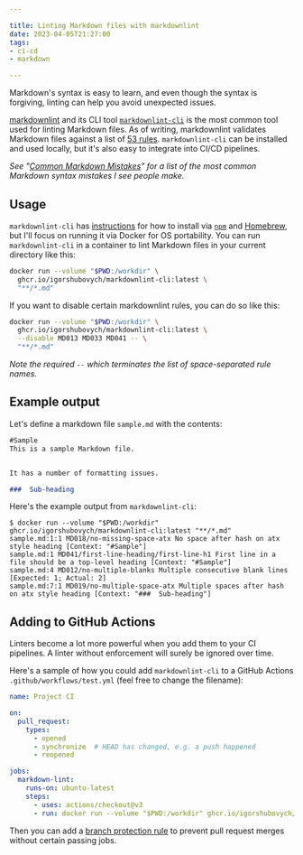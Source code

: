 ```yaml
---

title: Linting Markdown files with markdownlint
date: 2023-04-05T21:27:00
tags:
- ci-cd
- markdown

---
```


Markdown's syntax is easy to learn, and even though the syntax is forgiving, linting can help you avoid unexpected issues.

[markdownlint](https://github.com/DavidAnson/markdownlint) and its CLI tool [`markdownlint-cli`](https://github.com/igorshubovych/markdownlint-cli) is the most common tool used for linting Markdown files. As of writing, markdownlint validates Markdown files against a list of [53 rules](https://github.com/DavidAnson/markdownlint/blob/main/doc/Rules.md). `markdownlint-cli` can be installed and used locally, but it's also easy to integrate into CI/CD pipelines.

_See "[Common Markdown Mistakes](/blog/common-markdown-mistakes)" for a list of the most common Markdown syntax mistakes I see people make._

## Usage

`markdownlint-cli` has [instructions](https://github.com/igorshubovych/markdownlint-cli#installation) for how to install via [`npm`](https://www.npmjs.com/) and [Homebrew](https://brew.sh/), but I'll focus on running it via Docker for OS portability. You can run `markdownlint-cli` in a container to lint Markdown files in your current directory like this:

```bash
docker run --volume "$PWD:/workdir" \
  ghcr.io/igorshubovych/markdownlint-cli:latest \
  "**/*.md"
```

If you want to disable certain markdownlint rules, you can do so like this:

```bash
docker run --volume "$PWD:/workdir" \
  ghcr.io/igorshubovych/markdownlint-cli:latest \
  --disable MD013 MD033 MD041 -- \
  "**/*.md"
```

_Note the required `--` which terminates the list of space-separated rule names._

## Example output

Let's define a markdown file `sample.md` with the contents:

```markdown
#Sample
This is a sample Markdown file.


It has a number of formatting issues.

###  Sub-heading
```

Here's the example output from `markdownlint-cli`:

```shell
$ docker run --volume "$PWD:/workdir" ghcr.io/igorshubovych/markdownlint-cli:latest "**/*.md"
sample.md:1:1 MD018/no-missing-space-atx No space after hash on atx style heading [Context: "#Sample"]
sample.md:1 MD041/first-line-heading/first-line-h1 First line in a file should be a top-level heading [Context: "#Sample"]
sample.md:4 MD012/no-multiple-blanks Multiple consecutive blank lines [Expected: 1; Actual: 2]
sample.md:7:1 MD019/no-multiple-space-atx Multiple spaces after hash on atx style heading [Context: "###  Sub-heading"]
```

## Adding to GitHub Actions

Linters become a lot more powerful when you add them to your CI pipelines. A linter without enforcement will surely be ignored over time.

Here's a sample of how you could add `markdownlint-cli` to a GitHub Actions `.github/workflows/test.yml` (feel free to change the filename):

```yaml
name: Project CI

on:
  pull_request:
    types:
      - opened
      - synchronize  # HEAD has changed, e.g. a push happened
      - reopened

jobs:
  markdown-lint:
    runs-on: ubuntu-latest
    steps:
      - uses: actions/checkout@v3
      - run: docker run --volume "$PWD:/workdir" ghcr.io/igorshubovych/markdownlint-cli:latest "**/*.md"
```

Then you can add a [branch protection rule](https://docs.github.com/en/repositories/configuring-branches-and-merges-in-your-repository/defining-the-mergeability-of-pull-requests/about-protected-branches) to prevent pull request merges without certain passing jobs.
